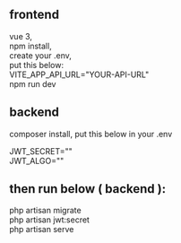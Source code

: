 frontend
---
vue 3, <br />
npm install, <br />
create your .env, <br />
put this below: <br />
VITE_APP_API_URL="YOUR-API-URL" <br />
npm run dev

backend
---
composer install,
put this below in your .env

JWT_SECRET="" <br />
JWT_ALGO="" <br />

then run below ( backend ):
---
php artisan migrate <br />
php artisan jwt:secret <br />
php artisan serve

